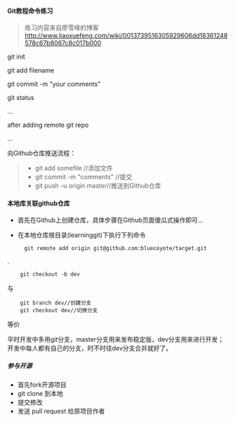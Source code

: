 #### Git教程命令练习

> 练习内容来自廖雪峰的博客
> http://www.liaoxuefeng.com/wiki/0013739516305929606dd18361248578c67b8067c8c017b000

git init

git add filename

git commit -m "your comments"

git status 

...

after adding remote git repo

...

向Github仓库推送流程：

> - git add somefile         //添加文件
> - git commit -m "comments" //提交
> - git push -u origin master//推送到Github仓库


#### 本地库关联github仓库
- 首先在Github上创建仓库，具体步骤在Github页面傻瓜式操作即可...
- 在本地仓库根目录(learninggit)下执行下列命令

		git remote add origin git@github.com:bluecoyote/target.git


.

		git checkout -b dev 
 
 与
 
		git branch dev//创建分支
		git checkout dev//切换分支
		
等价

平时开发中多用git分支，master分支用来发布稳定版，dev分支用来进行开发；开发中每人都有自己的分支，时不时往dev分支合并就好了。

##### 参与开源
- 首先fork开源项目
- git clone 到本地
- 提交修改
- 发送 pull request 给原项目作者